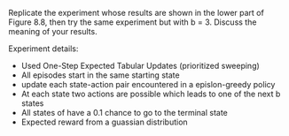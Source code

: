 Replicate the experiment whose results are shown in the lower part 
of Figure 8.8, then try the same experiment but with b = 3. 
Discuss the meaning of your results.

Experiment details:

* Used One-Step Expected Tabular Updates (prioritized sweeping)
* All episodes start in the same starting state 
* update each state-action pair encountered in a epislon-greedy policy
* At each state two actions are possible which leads to one of the next b states 
* All states of have a 0.1 chance to go to the terminal state 
* Expected reward from a guassian distribution 
